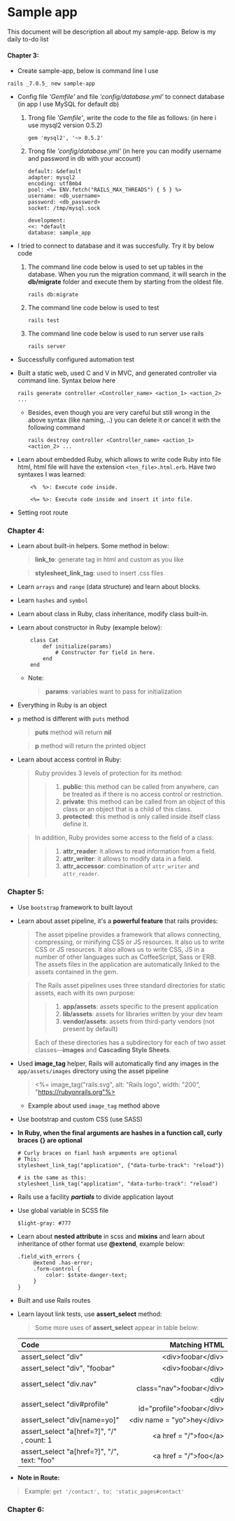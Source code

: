 # Sample app

This document will be description all about my sample-app. 
Below is my daily to-do list

#### Chapter 3:

* Create sample-app, below is command line I use
```
rails _7.0.5_ new sample-app 
```
* Config file *'Gemfile'* and file *'config/database.yml'* to connect database (in app I use 
MySQL for default db)
  1. Trong file *'Gemfile'*, write the code to the file as follows: (in here i use mysql2 version 0.5.2)
        ```
        gem 'mysql2', '~> 0.5.2'
        ```
  2. Trong file *'config/database.yml'* (in here you can modify username and password in db with your account)
        ```
        default: &default
        adapter: mysql2
        encoding: utf8mb4
        pool: <%= ENV.fetch("RAILS_MAX_THREADS") { 5 } %>
        username: <db_username> 
        password: <db_password>
        socket: /tmp/mysql.sock

        development:
        <<: *default
        database: sample_app
        ```
* I tried to connect to database and it was succesfully. Try it by below code
  1. The command line code below is used to set up tables in the database. When you run the migration command,
  it will search in the **db/migrate** folder and execute them by starting from the oldest file.
        ```
        rails db:migrate
        ```
  2. The command line code below is used to test
        ```
        rails test
        ```
  3. The command line code below is used to run server use rails
        ```
        rails server
        ```
* Successfully configured automation test
* Built a static web, used C and V in MVC, and generated controller via command line. Syntax below here
    ```
    rails generate controller <Controller_name> <action_1> <action_2> ...
    ```
    * Besides, even though you are very careful but still wrong in the above syntax (like naming, ..) you can delete it or cancel it with the following command
        ```
        rails destroy controller <Controller_name> <action_1> <action_2> ...
        ```
* Learn about embedded Ruby, which allows to write code Ruby into file html, html file will have the extension `<ten_file>.html.erb`. Have
two syntaxes I was learned:
    ```
        <%  %>: Execute code inside.
  
        <%= %>: Execute code inside and insert it into file.
    ```
  
* Setting root route

### Chapter 4:
* Learn about built-in helpers. Some method in below:
    > **link_to**: generate tag <a></a> in html and custom as you like

    > **stylesheet_link_tag**: used to insert .css files  

* Learn `arrays` and `range` (data structure) and learn about blocks.
* Learn `hashes` and `symbol`
* Learn about class in Ruby, class inheritance, modify class built-in.
* Learn about constructor in Ruby (example below):
    ```
        class Cat
            def initialize(params)
                # Constructor for field in here.
            end
        end
    ```
  * Note:
    > **params**: variables want to pass for initialization
* Everything in Ruby is an object 
* `p` method is different with `puts` method
  > **puts** method will return **nil**
  
  > **p** method will return the printed object

* Learn about access control in Ruby:
  > Ruby provides 3 levels of protection for its method:
    >> 1. **public**: this method can be called from anywhere, can be treated as if there is no access control or restriction.
    >> 2. **private**: this method can be called from an object of this class or an object that is a child of this class.
    >> 3. **protected**: this method is only called inside itself class define it.
  
  >  In addition, Ruby provides some access to the field of a class:
  >> 1. **attr_reader**: it allows to read information from a field.
  >> 2. **attr_writer**: it allows to modify data in a field.
  >> 3. **attr_accessor**: combination of `attr_writer` and `attr_reader`.

### Chapter 5:
* Use `bootstrap` framework to built layout
* Learn about asset pipeline, it's a **powerful feature** that rails provides:
    > The asset pipeline provides a framework that allows connecting, compressing, or minifying CSS or JS resources. It also us to
  > write CSS or JS resources. It also allows us to write CSS, JS in a number of other languages
  > such as CoffeeScript, Sass or ERB. The assets files in the application are automatically linked to
  > the assets contained in the gem.

    > The Rails asset pipelines uses three standard directories for static assets, each with its own purpose:
    >> 1. **app/assets**: assets specific to the present application
    >> 2. **lib/assets**: assets for libraries written by your dev team
    >> 3. **vendor/assets**: assets from third-party vendors (not present by default)
    >
    > Each of these directories has a subdirectory for each of two asset classes--**images** and **Cascading Style Sheets**.
* Used **image_tag** helper, Rails will automatically find any images in the `app/assets/images` directory using the asset pipeline
    > <%= image_tag("rails.svg", alt: "Rails logo", width: "200", "https://rubyonrails.org"%>
    * Example about used `image_tag` method above
* Use bootstrap and custom CSS (use SASS)
* **In Ruby, when the final arguments are hashes in a function call, curly braces {} are optional**
    ```
    # Curly braces on fianl hash arguments are optional
    # This:
    stylesheet_link_tag("application", {"data-turbo-track": "reload"})
    
    # is the same as this:
    stylesheet_link_tag("application", "data-turbo-track": "reload")
    ```
* Rails use a facility ***partials*** to divide application layout
* Use global variable in SCSS file

    `$light-gray: #777`
* Learn about **nested attribute** in scss and **mixins** and learn about inheritance of other format use **@extend**, example below:
    ```
    .field_with_errors {
         @extend .has-error;
         .form-control {
             color: $state-danger-text;
         }
    }
   ```
* Built and use Rails routes
* Learn layout link tests, use **assert_select** method:
    > Some more uses of **assert_select** appear in table below:
    >
    | Code                                       |                    Matching HTML |
    |:-------------------------------------------|---------------------------------:|
    | assert_select "div"                        |              \<div>foobar\</div> |
    | assert_select "div", "foobar"              |              \<div>foobar\</div> |
    | assert_select "div.nav"                    |  \<div class="nav">foobar\</div> |
    | assert_select "div#profile"                | \<div id="profile">foobar\</div> |
    | assert_select "div[name=yo]"               |     \<div name = "yo">hey\</div> |
    | assert_select "a[href=?]", "/" , count: 1  |          \<a href = "/">foo\</a> |
    | assert_select "a[href=?]", "/", text: "foo" |          \<a href = "/">foo\</a> |

* **Note in Route:**
 > Example: `get '/contact', to: 'static_pages#contact'`
 >    
 >> 
### Chapter 6:
